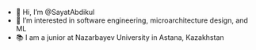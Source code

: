 - 👋 Hi, I’m @SayatAbdikul
- 👀 I’m interested in software engineering, microarchitecture design, and ML
- 📚 I am a junior at Nazarbayev University in Astana, Kazakhstan
  <!---
SayatAbdikul/SayatAbdikul is a ✨ special ✨ repository because its `README.md` (this file) appears on your GitHub profile.
You can click the Preview link to take a look at your changes.
--->

